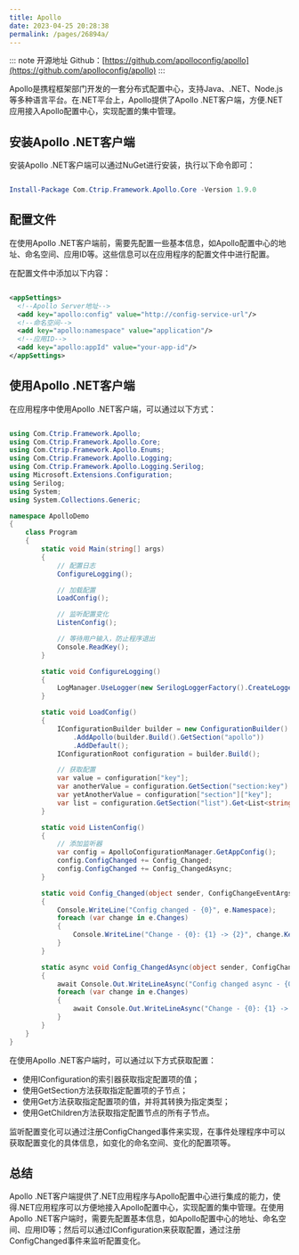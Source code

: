 ```yaml
---
title: Apollo
date: 2023-04-25 20:28:38
permalink: /pages/26894a/
---
```

::: note 开源地址
Github：[https://github.com/apolloconfig/apollo](https://github.com/apolloconfig/apollo)
:::


Apollo是携程框架部门开发的一套分布式配置中心，支持Java、.NET、Node.js等多种语言平台。在.NET平台上，Apollo提供了Apollo .NET客户端，方便.NET应用接入Apollo配置中心，实现配置的集中管理。
## 安装Apollo .NET客户端

安装Apollo .NET客户端可以通过NuGet进行安装，执行以下命令即可：

```powershell

Install-Package Com.Ctrip.Framework.Apollo.Core -Version 1.9.0
```


## 配置文件

在使用Apollo .NET客户端前，需要先配置一些基本信息，如Apollo配置中心的地址、命名空间、应用ID等。这些信息可以在应用程序的配置文件中进行配置。

在配置文件中添加以下内容：

```xml

<appSettings>
  <!--Apollo Server地址-->
  <add key="apollo:config" value="http://config-service-url"/>
  <!--命名空间-->
  <add key="apollo:namespace" value="application"/>
  <!--应用ID-->
  <add key="apollo:appId" value="your-app-id"/>
</appSettings>
```


## 使用Apollo .NET客户端

在应用程序中使用Apollo .NET客户端，可以通过以下方式：

```csharp

using Com.Ctrip.Framework.Apollo;
using Com.Ctrip.Framework.Apollo.Core;
using Com.Ctrip.Framework.Apollo.Enums;
using Com.Ctrip.Framework.Apollo.Logging;
using Com.Ctrip.Framework.Apollo.Logging.Serilog;
using Microsoft.Extensions.Configuration;
using Serilog;
using System;
using System.Collections.Generic;

namespace ApolloDemo
{
    class Program
    {
        static void Main(string[] args)
        {
            // 配置日志
            ConfigureLogging();

            // 加载配置
            LoadConfig();

            // 监听配置变化
            ListenConfig();

            // 等待用户输入，防止程序退出
            Console.ReadKey();
        }

        static void ConfigureLogging()
        {
            LogManager.UseLogger(new SerilogLoggerFactory().CreateLogger());
        }

        static void LoadConfig()
        {
            IConfigurationBuilder builder = new ConfigurationBuilder()
                .AddApollo(builder.Build().GetSection("apollo"))
                .AddDefault();
            IConfigurationRoot configuration = builder.Build();

            // 获取配置
            var value = configuration["key"];
            var anotherValue = configuration.GetSection("section:key").Value;
            var yetAnotherValue = configuration["section"]["key"];
            var list = configuration.GetSection("list").Get<List<string>>();
        }

        static void ListenConfig()
        {
            // 添加监听器
            var config = ApolloConfigurationManager.GetAppConfig();
            config.ConfigChanged += Config_Changed;
            config.ConfigChanged += Config_ChangedAsync;
        }

        static void Config_Changed(object sender, ConfigChangeEventArgs e)
        {
            Console.WriteLine("Config changed - {0}", e.Namespace);
            foreach (var change in e.Changes)
            {
                Console.WriteLine("Change - {0}: {1} -> {2}", change.Key, change.OldValue, change.NewValue);
            }
        }

        static async void Config_ChangedAsync(object sender, ConfigChangeEventArgs e)
        {
            await Console.Out.WriteLineAsync("Config changed async - {0}", e.Namespace);
            foreach (var change in e.Changes)
            {
                await Console.Out.WriteLineAsync("Change - {0}: {1} -> {2}", change.Key, change.OldValue, change.NewValue);
            }
        }
    }
}

```

在使用Apollo .NET客户端时，可以通过以下方式获取配置：

- 使用IConfiguration的索引器获取指定配置项的值；
- 使用GetSection方法获取指定配置项的子节点；
- 使用Get方法获取指定配置项的值，并将其转换为指定类型；
- 使用GetChildren方法获取指定配置节点的所有子节点。

监听配置变化可以通过注册ConfigChanged事件来实现，在事件处理程序中可以获取配置变化的具体信息，如变化的命名空间、变化的配置项等。

## 总结

Apollo .NET客户端提供了.NET应用程序与Apollo配置中心进行集成的能力，使得.NET应用程序可以方便地接入Apollo配置中心，实现配置的集中管理。在使用Apollo .NET客户端时，需要先配置基本信息，如Apollo配置中心的地址、命名空间、应用ID等；然后可以通过IConfiguration来获取配置，通过注册ConfigChanged事件来监听配置变化。
```
